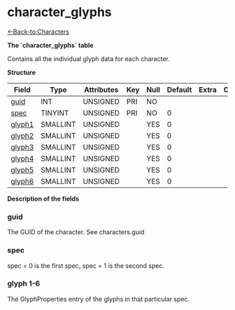 # character\_glyphs

[<-Back-to:Characters](database-characters.md)

**The \`character\_glyphs\` table**

Contains all the individual glyph data for each character.

**Structure**

| Field       | Type        | Attributes | Key | Null | Default | Extra | Comment |
|-------------|-------------|------------|-----|------|---------|-------|---------|
| [guid][1]   | INT     | UNSIGNED   | PRI | NO   |         |       |         |
| [spec][2]   | TINYINT  | UNSIGNED   | PRI | NO   | 0       |       |         |
| [glyph1][3] | SMALLINT | UNSIGNED   |     | YES  | 0       |       |         |
| [glyph2][4] | SMALLINT | UNSIGNED   |     | YES  | 0       |       |         |
| [glyph3][5] | SMALLINT | UNSIGNED   |     | YES  | 0       |       |         |
| [glyph4][6] | SMALLINT | UNSIGNED   |     | YES  | 0       |       |         |
| [glyph5][7] | SMALLINT | UNSIGNED   |     | YES  | 0       |       |         |
| [glyph6][8] | SMALLINT | UNSIGNED   |     | YES  | 0       |       |         |

[1]: #guid
[2]: #spec
[3]: #glyph1
[4]: #glyph2
[5]: #glyph3
[6]: #glyph4
[7]: #glyph5
[8]: #glyph6

**Description of the fields**

### guid

The GUID of the character. See characters.guid

### spec

spec = 0 is the first spec, spec = 1 is the second spec.

### glyph 1-6

The GlyphProperties entry of the glyphs in that particular spec.
